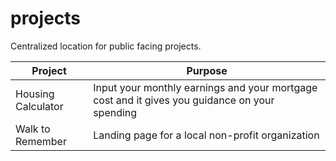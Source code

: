 # projects
Centralized location for public facing projects.

Project | Purpose
--------|--------
Housing Calculator | Input your monthly earnings and your mortgage cost and it gives you guidance on your spending
Walk to Remember | Landing page for a local non-profit organization
